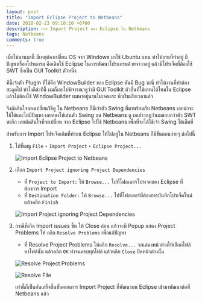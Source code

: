 ```yaml
---
layout: post
title: "Import Eclipse Project to Netbeans"
date: 2018-02-23 09:10:10 +0700
description: การ Import Project ของ Eclipse ใน Netbeans
tags: Netbeans
comments: true
---
```

เมื่อไม่นานมานี้ มีเหตุต้องเปลี่ยน OS จาก Windows มาใช้ Ubuntu แทน ทำให้งานที่ทำอยู่ มีปัญหาเรื่องโปรแกรม คือเดิมใช้ Eclipse ในการพัฒนาโปรแกรมด้วยจาวาอยู่ แล้วมีโปรเจ็คที่ต้องใช้ SWT ซึ่งเป็น GUI Toolkit ตัวหนึ่ง

ทีนี้เจ้าตัว Plugin ที่ใช้คือ WindowBuilder ของ Eclipse ดันมี Bug ซะนี่ ทำให้งานที่ทำต้องสะดุดไป ทำไงดีล่ะทีนี้ ผมก็เลยไปพิจารณาดูว่ามี GUI Toolkit ตัวอื่นที่ใช้แทนได้ไหมใน Eclipse แล้วไม่ต้องใช้ WindowBuilder ผมหาอยู่นานไม่เจอแฮะ ชักเริ่มเสียเวลาแล้ว

จึงตัดสินใจลองเปลี่ยนวิธีดู ใน Netbeans ก็มีเจ้าตัว Swing ที่มาพร้อมกับ Netbeans เลยน่าจะใช้ได้และไม่มีปัญหา เลยลองไปเล่นตัว Swing บน Netbeans ดู ผลปรากฎว่าผมชอบกว่าตัว SWT ซะอีก เลยตัดสินใจที่จะเปลี่ยน จาก Eclipse ไปใช้ Netbeans เพื่อที่จะได้ใช้เจ้า Swing ได้เต็มที่

สำหรับการ Import โปรเจ็คเดิมที่ทำบน Eclipse ให้ไปอยู่ใน Netbeans ก็มีขั้นตอนง่ายๆ ต่อไปนี้

1. ไปที่เมนู `File` ‣ `Import Project` ‣ `Eclipse Project...`

    ![Import Eclipse Project to Netbeans](https://res.cloudinary.com/sdees-reallife/image/upload/c_scale,e_shadow:20,w_400/v1519483012/import.png)

2. เลือก `Import Project ignoring Project Dependencies`

   - ที่ `Project to Import:` ให้ `Browse...` ไปที่โฟลเดอร์โปรเจคของ Eclipse ที่ต้องการ Import
   - ที่ `Destination Folder:` ให้ `Browse...` ไปที่โฟลเดอร์ที่ต้องการบันทึกโปรเจ็คใหม่
   แล้วคลิก `Finish`  

    ![Import Project ignoring Project Dependencies](https://res.cloudinary.com/sdees-reallife/image/upload/c_scale,e_shadow:20,w_400/v1519482689/project_des.png)

3. กรณีที่เกิด Import issues ขึ้น ให้ Close ก่อน แล้วจะมี Popup แสดง Project Problems ให้ คลิก `Resolve Problems` เพื่อแก้ปัญหา

   - ที่ Resolve Project Problems ให้คลิก `Resolve...` จะแสดงหน้าต่างให้เลือกไฟล์ หาไฟล์นั้น แล้วคลิก `OK` ทำจนครบทุกไฟล์ แล้วคลิก `Close` ปิดหน้าต่างนั้น

    ![Resolve Project Problems](https://res.cloudinary.com/sdees-reallife/image/upload/c_scale,e_shadow:20,w_400/v1519481280/resolve.png)

    ![Resolve File](https://res.cloudinary.com/sdees-reallife/image/upload/c_scale,e_shadow:20,w_400/v1519483264/resolve_file.png)

    เท่านี้ก็เป็นอันเสร็จสิ้นขั้นตอนการ Import Project ที่พัฒนาบน Eclipse เข้ามาพัฒนาต่อที่ Netbeans แล้ว

